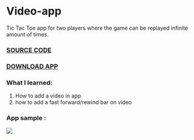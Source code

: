 # Video-app

Tic Tac Toe app for two players where the game can be replayed infinite amount of times. 

### [SOURCE CODE](https://github.com/mohammed1478/Video-app/blob/master/app/src/main/java/com/example/videoinappdemo/MainActivity.java)

### [DOWNLOAD APP](https://github.com/mohammed1478/Video-app/blob/master/app/release/app-release.apk)

### What I learned:
1.  How to add a video in app
2.  how to add a fast forward/rewind bar on video 


### App sample :
![](https://media.giphy.com/media/fXcBRdzwtXJybnZT5Y/giphy.gif)
